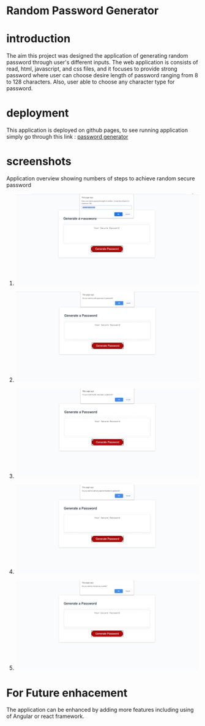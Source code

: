# Random Password Generator

# introduction
The aim this project was designed the application of generating random password through user's different inputs. 
The web application is consists of read, html, javascript, and css files, and it focuses to provide strong password where user can choose desire length of password ranging from 8 to 128 characters. Also, user able to choose any character type for password.

# deployment
This application is deployed on github pages, 
to see running application simply go through this link : [password generator](https://sthasub.github.io/password-generator/)

# screenshots
Application overview showing numbers of steps to achieve random secure password
1. ![Enter password length](./assets/images/length.JPG)

2. ![Choose Uppercase](./assets/images/uppercase.JPG)

3. ![Choose Lowercase](./assets/images/lower.JPG)

4. ![Choose Special Symbol](./assets/images/special.JPG)

5. ![Choose Number](./assets/images/number.JPG)

# For Future enhacement

The application can be enhanced by adding more features including using of Angular or react framework. 

